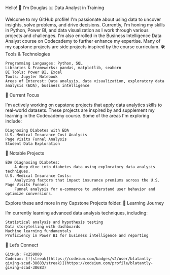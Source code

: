 Hello! 👋 I'm Douglas
📊 Data Analyst in Training

Welcome to my GitHub profile! I'm passionate about using data to uncover insights, solve problems, and drive decisions. Currently, I'm honing my skills in Python, Power BI, and data visualization as I work through various projects and challenges. I'm also enrolled in the Business Intelligence Data Analyst course on Codecademy to further enhance my expertise. Many of my capstone projects are side projects inspired by the course curriculum.
🛠️ Tools & Technologies

    Programming Languages: Python, SQL
    Libraries & Frameworks: pandas, matplotlib, seaborn
    BI Tools: Power BI, Excel
    Tools: Jupyter Notebook
    Areas of Interest: Data analysis, data visualization, exploratory data analysis (EDA), business intelligence

🚀 Current Focus

I'm actively working on capstone projects that apply data analytics skills to real-world datasets. These projects are inspired by and supplement my learning in the Codecademy course. Some of the areas I'm exploring include:

    Diagnosing Diabetes with EDA
    U.S. Medical Insurance Cost Analysis
    Page Visits Funnel Analysis
    Student Data Exploration

📂 Notable Projects

    EDA Diagnosing Diabetes:
        A deep dive into diabetes data using exploratory data analysis techniques.
    U.S. Medical Insurance Costs:
        Analyzing factors that impact insurance premiums across the U.S.
    Page Visits Funnel:
        Funnel analysis for e-commerce to understand user behavior and optimize conversions.

Explore these and more in my Capstone Projects folder.
🌱 Learning Journey

I’m currently learning advanced data analysis techniques, including:

    Statistical analysis and hypothesis testing
    Data storytelling with dashboards
    Machine learning fundamentals
    Proficiency in Power BI for business intelligence and reporting

🤝 Let’s Connect

    GitHub: Fx250000
    Codeium: [![streak](https://codeium.com/badges/v2/user/blatantly-giving-scad-38683/streak)](https://codeium.com/profile/blatantly-giving-scad-38683)
